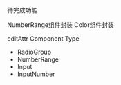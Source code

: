 待完成功能

NumberRange组件封装
Color组件封装

editAttr Component Type
* RadioGroup
* NumberRange
* Input
* InputNumber